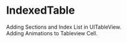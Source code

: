 # IndexedTable
Adding Sections and Index List in UITableView.  
Adding Animations to Tableview Cell.  

